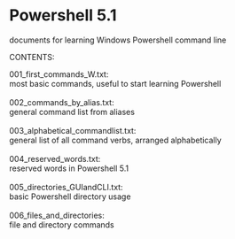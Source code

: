 # Powershell 5.1
documents for learning Windows Powershell command line

CONTENTS:

001_first_commands_W.txt:<br>                  most basic commands, useful to start learning Powershell<br><br>
002_commands_by_alias.txt:<br>                 general command list from aliases<br><br>
003_alphabetical_commandlist.txt:<br>          general list of all command verbs, arranged alphabetically<br><br>
004_reserved_words.txt:<br>                    reserved words in Powershell 5.1<br><br>
005_directories_GUIandCLI.txt:<br>             basic Powershell directory usage<br><br>
006_files_and_directories:<br>                 file and directory commands<br><br>

